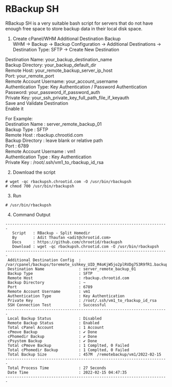 # RBackup SH
RBackup SH is a very suitable bash script for servers that do not have enough free space to store backup data in their local disk space.

1. Create cPanel/WHM Additional Destination Backup
<br />WHM -> Backup -> Backup Configuration -> Additional Destinations -> Destination Type: SFTP -> Create New Destination

Destination Name: your_backup_destination_name <br />
Backup Directory: your_backup_default_dir <br />
Remote Host: your_remote_backup_server_ip_host <br />
Port: your_remote_port <br />
Remote Account Username: your_account_username <br />
Authentication Type: Key Authentication / Password Authentication <br />
Password: your_password_if_password_auth <br />
Private Key: your_ssh_private_key_full_path_file_if_keyauth <br />
Save and Validate Destination <br />
Enable it <br />

For Example: <br /> 
 Destination Name               : server_remote_backup_01 <br />
 Backup Type                    : SFTP <br /> 
 Remote Host                    : rbackup.chrootid.com <br /> 
 Backup Directory               : leave blank or relative path <br /> 
 Port                           : 6789 <br /> 
 Remote Account Username        : vm1 <br /> 
 Authentication Type            : Key Authentication <br /> 
 Private Key                    : /root/.ssh/vm1_to_rbackup_id_rsa <br /> 
 
2. Download the script
```
# wget -qc rbackupsh.chrootid.com -O /usr/bin/rbackupsh
# chmod 700 /usr/bin/rbackupsh
```

3. Run
```
# /usr/bin/rbackupsh 
```

4. Command Output
```
-----------------------------------------------------------------------
   Script   : RBackup - Split Homedir
   By       : Adit Thaufan <adit@chrootid.com>
   Docs     : https://github.com/chrootid/rbackupsh
   Download : wget -qc rbackupsh.chrootid.com -O /usr/bin/rbackupsh
-----------------------------------------------------------------------
 Additional Destination Config  : /var/cpanel/backups/toremote_sshkey_UID_M4oKjW5jo2plRVDg753R9fR1.backup_destination
 Destination Name               : server_remote_backup_01
 Backup Type                    : SFTP
 Remote Host                    : rbackup.chrootid.com
 Backup Directory               : ~
 Port                           : 6789
 Remote Account Username        : vm1
 Authentication Type            : Key Authentication
 Private Key                    : /root/.ssh/vm1_to_rbackup_id_rsa
 SSH Connection Test            : Successful
-----------------------------------------------------------------------
 Local Backup Status            : Disabled
 Remote Backup Status           : Enabled
 Total cPanel Account           : 1 Account
 cPmove Backup                  : ✔ Done
 cPhomedir Backup               : ✔ Done
 cPsystem Backup                : ✔ Done
 Total cPmove Backup            : 1 Complted, 0 Failed
 Total cPhomedir Backup         : 1 Complted, 0 Failed
 Total Backup Size              : 457M  /remotebackup/vm1/2022-02-15
-----------------------------------------------------------------------
 Total Process Time             : 27 Seconds
 Date Time                      : 2022-02-15 04:47:35
----------------------------------------------------------------------- 
```
